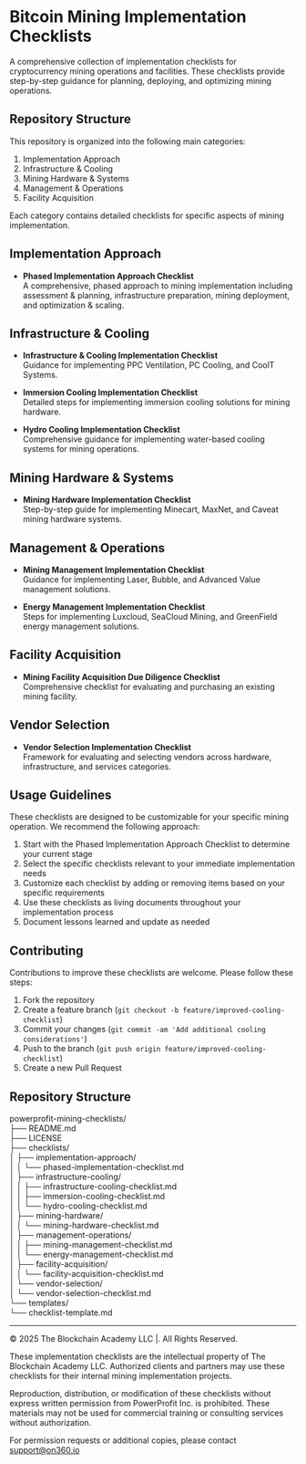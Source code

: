 # **Bitcoin Mining Implementation Checklists**

A comprehensive collection of implementation checklists for cryptocurrency mining operations and facilities. These checklists provide step-by-step guidance for planning, deploying, and optimizing mining operations.

## **Repository Structure**

This repository is organized into the following main categories:

1. Implementation Approach  
2. Infrastructure & Cooling  
3. Mining Hardware & Systems  
4. Management & Operations  
5. Facility Acquisition

Each category contains detailed checklists for specific aspects of mining implementation.

## **Implementation Approach**

* **Phased Implementation Approach Checklist**  
   A comprehensive, phased approach to mining implementation including assessment & planning, infrastructure preparation, mining deployment, and optimization & scaling.

## **Infrastructure & Cooling**

* **Infrastructure & Cooling Implementation Checklist**  
   Guidance for implementing PPC Ventilation, PC Cooling, and CoolT Systems.

* **Immersion Cooling Implementation Checklist**  
   Detailed steps for implementing immersion cooling solutions for mining hardware.

* **Hydro Cooling Implementation Checklist**  
   Comprehensive guidance for implementing water-based cooling systems for mining operations.

## **Mining Hardware & Systems**

* **Mining Hardware Implementation Checklist**  
   Step-by-step guide for implementing Minecart, MaxNet, and Caveat mining hardware systems.

## **Management & Operations**

* **Mining Management Implementation Checklist**  
   Guidance for implementing Laser, Bubble, and Advanced Value management solutions.

* **Energy Management Implementation Checklist**  
   Steps for implementing Luxcloud, SeaCloud Mining, and GreenField energy management solutions.

## **Facility Acquisition**

* **Mining Facility Acquisition Due Diligence Checklist**  
   Comprehensive checklist for evaluating and purchasing an existing mining facility.

## **Vendor Selection**

* **Vendor Selection Implementation Checklist**  
   Framework for evaluating and selecting vendors across hardware, infrastructure, and services categories.

## **Usage Guidelines**

These checklists are designed to be customizable for your specific mining operation. We recommend the following approach:

1. Start with the Phased Implementation Approach Checklist to determine your current stage  
2. Select the specific checklists relevant to your immediate implementation needs  
3. Customize each checklist by adding or removing items based on your specific requirements  
4. Use these checklists as living documents throughout your implementation process  
5. Document lessons learned and update as needed

## **Contributing**

Contributions to improve these checklists are welcome. Please follow these steps:

1. Fork the repository  
2. Create a feature branch (`git checkout -b feature/improved-cooling-checklist`)  
3. Commit your changes (`git commit -am 'Add additional cooling considerations'`)  
4. Push to the branch (`git push origin feature/improved-cooling-checklist`)  
5. Create a new Pull Request

## **Repository Structure**

powerprofit-mining-checklists/  
├── README.md  
├── LICENSE  
├── checklists/  
│   ├── implementation-approach/  
│   │   └── phased-implementation-checklist.md  
│   ├── infrastructure-cooling/  
│   │   ├── infrastructure-cooling-checklist.md  
│   │   ├── immersion-cooling-checklist.md  
│   │   └── hydro-cooling-checklist.md  
│   ├── mining-hardware/  
│   │   └── mining-hardware-checklist.md  
│   ├── management-operations/  
│   │   ├── mining-management-checklist.md  
│   │   └── energy-management-checklist.md  
│   ├── facility-acquisition/  
│   │   └── facility-acquisition-checklist.md  
│   └── vendor-selection/  
│       └── vendor-selection-checklist.md  
└── templates/  
    └── checklist-template.md

---

© 2025 The Blockchain Academy LLC |. All Rights Reserved.

These implementation checklists are the intellectual property of The Blockchain Academy LLC. Authorized clients and partners may use these checklists for their internal mining implementation projects.

Reproduction, distribution, or modification of these checklists without express written permission from PowerProfit Inc. is prohibited. These materials may not be used for commercial training or consulting services without authorization.

For permission requests or additional copies, please contact support@on360.io
